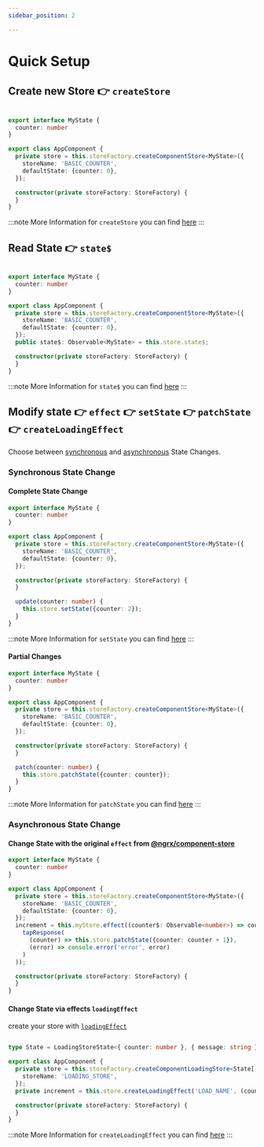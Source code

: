 ```yaml
---
sidebar_position: 2

---
```


# Quick Setup

## Create new Store 👉 `createStore`

```ts title="app.component.ts"

export interface MyState {
  counter: number
}

export class AppComponent {
  private store = this.storeFactory.createComponentStore<MyState>({
    storeName: 'BASIC_COUNTER',
    defaultState: {counter: 0},
  });

  constructor(private storeFactory: StoreFactory) {
  }
}
```

:::note More Information for `createStore` you can find [here](/docs/api/store-factory#createComponentStore)
:::

## Read State 👉 `state$`

```ts title="app.component.ts"

export interface MyState {
  counter: number
}

export class AppComponent {
  private store = this.storeFactory.createComponentStore<MyState>({
    storeName: 'BASIC_COUNTER',
    defaultState: {counter: 0},
  });
  public state$: Observable<MyState> = this.store.state$;

  constructor(private storeFactory: StoreFactory) {
  }
}
```

:::note More Information for `state$` you can find [here](/docs/api/component-store#state$)
:::

## Modify state 👉 `effect`  👉 `setState` 👉 `patchState` 👉 `createLoadingEffect`

Choose between [synchronous](#synchronous-state-change) and [asynchronous](#asynchronous-state-change) State Changes.

### Synchronous State Change

#### Complete State Change

```ts title="app.component.ts"
export interface MyState {
  counter: number
}

export class AppComponent {
  private store = this.storeFactory.createComponentStore<MyState>({
    storeName: 'BASIC_COUNTER',
    defaultState: {counter: 0},
  });

  constructor(private storeFactory: StoreFactory) {
  }

  update(counter: number) {
    this.store.setState({counter: 2});
  }
}
```

:::note More Information for `setState` you can find [here](/docs/api/component-store#setstate)
:::

#### Partial Changes

```ts title="app.component.ts"
export interface MyState {
  counter: number
}

export class AppComponent {
  private store = this.storeFactory.createComponentStore<MyState>({
    storeName: 'BASIC_COUNTER',
    defaultState: {counter: 0},
  });

  constructor(private storeFactory: StoreFactory) {
  }

  patch(counter: number) {
    this.store.patchState({counter: counter});
  }
}
```

:::note More Information for `patchState` you can find [here](/docs/api/component-store#patchstate)
:::

### Asynchronous State Change

#### Change State with the original `effect` from [@ngrx/component-store](https://ngrx.io/guide/component-store/effect)

```ts title="app.component.ts"
export interface MyState {
  counter: number
}

export class AppComponent {
  private store = this.storeFactory.createComponentStore<MyState>({
    storeName: 'BASIC_COUNTER',
    defaultState: {counter: 0},
  });
  increment = this.myStore.effect((counter$: Observable<number>) => counter$.pipe(
    tapResponse(
      (counter) => this.store.patchState({counter: counter + 1}),
      (error) => console.error('error', error)
    )
  ));

  constructor(private storeFactory: StoreFactory) {
  }
}
```

#### Change State via effects `loadingEffect`

create your store with [`loadingEffect`](/docs/api/component-loading-store#loadingEffect)

```ts title="app.component.ts"

type State = LoadingStoreState<{ counter: number }, { message: string }>;

export class AppComponent {
  private store = this.storeFactory.createComponentLoadingStore<State['item'], State['error']>({
    storeName: 'LOADING_STORE',
  });
  private increment = this.store.createLoadingEffect('LOAD_NAME', (counter: number) => of(counter + 1));

  constructor(private storeFactory: StoreFactory) {
  }
}
```

:::note More Information for `createLoadingEffect` you can find [here](/docs/api/component-loading-store#loadingEffect)
:::
